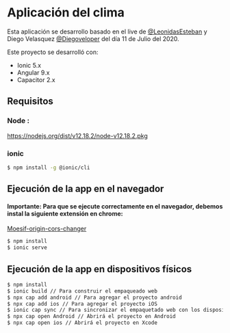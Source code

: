 # Aplicación del clima

Esta aplicación se desarrollo basado en el live de [@LeonidasEsteban](https://twitter.com/LeonidasEsteban) y Diego Velasquez [@Diegoveloper](https://twitter.com/diegoveloper) del día 11 de Julio del 2020.

Este proyecto se desarrolló con:
  - Ionic 5.x
  - Angular 9.x
  - Capacitor 2.x


## Requisitos
### Node :
https://nodejs.org/dist/v12.18.2/node-v12.18.2.pkg
### ionic
```sh
$ npm install -g @ionic/cli
```

## Ejecución de la app en el navegador

#### Importante: Para que se ejecute correctamente en el navegador, debemos instal la siguiente extensión en chrome:
[Moesif-origin-cors-changer](https://chrome.google.com/webstore/detail/moesif-orign-cors-changer/digfbfaphojjndkpccljibejjbppifbc)

```sh
$ npm install
$ ionic serve
```

## Ejecución de la app en dispositivos físicos

```sh
$ npm install
$ ionic build // Para construir el empaqueado web
$ npx cap add android // Para agregar el proyecto android
$ npx cap add ios // Para agregar el proyecto iOS
$ ionic cap sync // Para sincronizar el empaquetado web con los dispositivos
$ npx cap open Android // Abrirá el proyecto en Android
$ npx cap open ios // Abrirá el proyecto en Xcode
```

